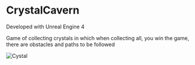 # CrystalCavern

Developed with Unreal Engine 4

Game of collecting crystals in which when collecting all, you win the game, there are obstacles and paths to be followed

![Cystal](https://i.imgur.com/HC1kri5.png)
